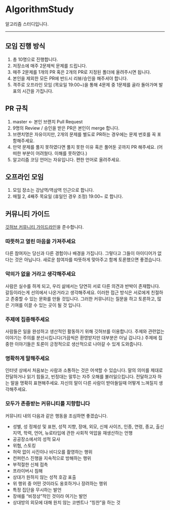 # AlgorithmStudy
알고리즘 스터디입니다.

---
## 모임 진행 방식
1. 총 10명으로 진행합니다.
2. 저장소에 매주 2문제씩 문제를 드립니다.
3. 매주 2문제를 1개의 PR 혹은 2개의 PR로 지정된 폴더에 올려주시면 됩니다.
4. 본인을 제외한 모든 PR에 반드시 리뷰/승인을 해주셔야 합니다.
5. 격주로 오프라인 모임 (목요일 19:00~)을 통해 4문제 중 1문제를 골라 돌아가며 발표의 시간을 가집니다.

## PR 규칙
1. master <- 본인 브랜치 Pull Request
2. 9명의 Review / 승인을 받은 PR은 본인이 merge 합니다.
3. 브랜치명은 자유이지만, 2개의 문제를 별도로 PR하는 경우에는 문제 번호를 꼭 포함해주세요.
4. 만약 문제를 풀지 못하였다면 풀지 못한 이유 혹은 풀어둔 곳까지 PR 해주세요. (어떠한 부분이 어려웠다. 이해를 못하였다.)
5. 알고리즘 코딩 언어는 자유입니다. 편한 언어로 올려주세요.

## 오프라인 모임
1. 모임 장소는 강남역/역삼역 인근으로 합니다.
2. 매월 2, 4째주 목요일 (휴일인 경우 조정) 19:00~ 로 합니다.

## 커뮤니티 가이드
[깃허브 커뮤니티 가이드라인](https://github.blog/2016-10-19-introducing-github-community-guidelines/)을 준수합니다. 

### 따뜻하고 열린 마음을 가져주세요 
다른 참여자는 당신과 다른 경험이나 배경을 가집니다. 그렇다고 그들이 아이디어가 없다는 것은 아닙니다. 새로운 참여자를 따뜻하게 맞아주고 함께 토론했으면 좋겠습니다.

### 악의가 없을 거라고 생각해주세요
사람은 실수를 하게 되고, 우리 삶에서는 당연히 서로 다른 의견과 반박이 존재합니다. 갈등이라는게 선의에서 나온거라고 생각해주세요. 이러한 접근 방식은 서로에게 친절하고 존중할 수 있는 문화를 만들 것입니다. 그러한 커뮤니티는 질문을 하고 토론하고, 많은 기여를 이끌 수 있는 곳이 될 것 입니다.

### 주제에 집중해주세요
사람들은 일을 완성하고 생산적인 활동하기 위해 깃허브를 이용합니다. 주제와 관련없는 이야기는 주의를 분산시킵니다(가끔씩은 환영받지만 대부분은 아닐 겁니다.) 주제에 집중한 이야기들은 토론이 긍정적으로 생산적으로 나아갈 수 있게 도와줍니다.

### 명확하게 말해주세요
인터넷 상에서 처음보는 사람과 소통하는 것은 어색할 수 있습니다. 말의 의미를 제대로 전달하거나 읽기 힘들고, 빈정대는 말투는 자주 오해를 불러일으킵니다. 전달하고자 하는 말을 명확히 표현해주세요. 자신의 말이 다른 사람이 받아들일때 어떻게 느껴질지 생각해주세요.

### 모두가 존중받는 커뮤니티를 지향합니다
커뮤니티 내의 다음과 같은 행동을 조심하면 좋겠습니다.

- 성별, 성 정체성 및 표현, 성적 지향, 장애, 외모, 신체 사이즈, 인종, 연령, 종교, 출신 지역, 학력, 언어, 뉴로타입에 관한 사회적 억압을 재생산하는 언행
- 공공장소에서의 성적 묘사
- 위협, 스토킹
- 허락 없이 사진이나 비디오를 촬영하는 행위
- 컨퍼런스 진행을 지속적으로 방해하는 행위
- 부적절한 신체 접촉
- 프라이버시 침해
- 상대가 원하지 않는 성적 호감 표출
- 위 행위 중 어떤 것이라도 옹호하거나 장려하는 행위
- 특정 집단을 무시하는 발언
- 장애를 “비정상”적인 것이라 여기는 발언
- 상대방의 외모에 대해 원치 않는 코멘트나 “칭찬”을 하는 것
